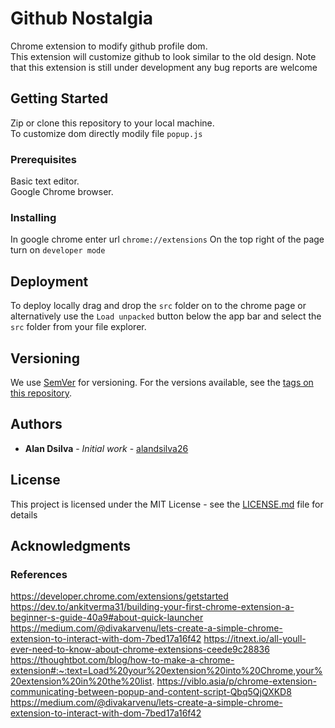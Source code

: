 # Github Nostalgia

Chrome extension to modify github profile dom.  
This extension will customize github to look similar to the old design.
Note that this extension is still under development any bug reports are welcome

## Getting Started

Zip or clone this repository to your local machine.  
To customize dom directly modily file `popup.js`

### Prerequisites

Basic text editor.  
Google Chrome browser.

### Installing

In google chrome enter url `chrome://extensions`
On the top right of the page turn on `developer mode`

## Deployment

To deploy locally drag and drop the `src` folder on to the chrome page or alternatively use the `Load unpacked` button below the app bar and select the `src` folder from your file explorer.

## Versioning

We use [SemVer](http://semver.org/) for versioning. For the versions available, see the [tags on this repository](https://github.com/your/project/tags).

## Authors

- **Alan Dsilva** - _Initial work_ - [alandsilva26](https://github.com/alandsilva26)
<!--
See also the list of [contributors](https://github.com/your/project/contributors) who participated in this project. -->

## License

This project is licensed under the MIT License - see the [LICENSE.md](LICENSE.md) file for details

## Acknowledgments

### References

https://developer.chrome.com/extensions/getstarted
https://dev.to/ankitverma31/building-your-first-chrome-extension-a-beginner-s-guide-40a9#about-quick-launcher
https://medium.com/@divakarvenu/lets-create-a-simple-chrome-extension-to-interact-with-dom-7bed17a16f42
https://itnext.io/all-youll-ever-need-to-know-about-chrome-extensions-ceede9c28836
https://thoughtbot.com/blog/how-to-make-a-chrome-extension#:~:text=Load%20your%20extension%20into%20Chrome,your%20extension%20in%20the%20list.
https://viblo.asia/p/chrome-extension-communicating-between-popup-and-content-script-Qbq5QjQXKD8
https://medium.com/@divakarvenu/lets-create-a-simple-chrome-extension-to-interact-with-dom-7bed17a16f42
